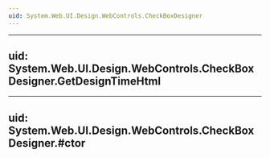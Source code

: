 ```yaml
---
uid: System.Web.UI.Design.WebControls.CheckBoxDesigner
---
```


---
uid: System.Web.UI.Design.WebControls.CheckBoxDesigner.GetDesignTimeHtml
---

---
uid: System.Web.UI.Design.WebControls.CheckBoxDesigner.#ctor
---
